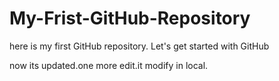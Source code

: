 # My-Frist-GitHub-Repository
here is my first GitHub repository. Let's get started with GitHub


now its updated.one more edit.it modify in local.
